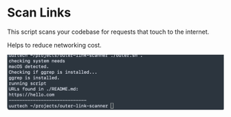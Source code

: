 # Scan Links

This script scans your codebase for requests that touch to the internet.

Helps to reduce networking cost.

![example usage](https://github.com/uurtech/outer-link-scanner/blob/main/ss.png?raw=true)